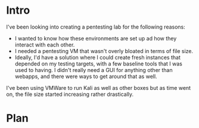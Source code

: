 

# Intro

I've been looking into creating a pentesting lab for the following reasons:
- I wanted to know how these environments are set up ad how they interact with each other.
- I needed a pentesting VM that wasn't overly bloated in terms of file size. 
- Ideally, I'd have a solution where I could create fresh instances that depended on my testing targets, with a few baseline tools that I was used to having. 
I didn't really need a GUI for anything other than webapps, and there were ways to get around that as well.

I've been using VMWare to run Kali as well as other boxes but as time went on, the file size started increasing rather drastically.

# Plan